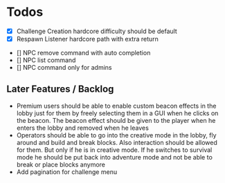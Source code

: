 # Todos
- [x] Challenge Creation hardcore difficulty should be default
- [x] Respawn Listener hardcore path with extra return
- [] NPC remove command with auto completion
- [] NPC list command
- [] NPC command only for admins

## Later Features / Backlog

- Premium users should be able to enable custom beacon effects in the lobby just for them by freely selecting them in a GUI when he clicks on the beacon. The beacon effect should be given to the player when he enters the lobby and removed when he leaves
- Operators should be able to go into the creative mode in the lobby, fly around and build and break blocks. Also interaction should be allowed for them. But only if he is in creative mode. If he switches to survival mode he should be put back into adventure mode and not be able to break or place blocks anymore
- Add pagination for challenge menu
